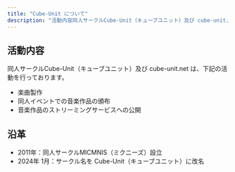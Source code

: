 ```yaml
---
title: "Cube-Unit について"
description: "活動内容同人サークルCube-Unit（キューブユニット）及び cube-unit.net は、下記の活動を行っております。"
---
```


## 活動内容

同人サークルCube-Unit（キューブユニット）及び cube-unit.net は、下記の活動を行っております。

- 楽曲製作
- 同人イベントでの音楽作品の頒布
- 音楽作品のストリーミングサービスへの公開

## 沿革

- 2011年：同人サークルMICMNIS（ミクニーズ）設立
- 2024年 1月：サークル名を Cube-Unit（キューブユニット）に改名

